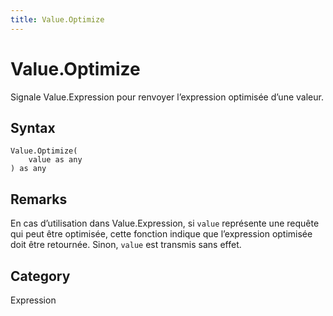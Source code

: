```yaml
---
title: Value.Optimize
---
```


# Value.Optimize


Signale Value.Expression pour renvoyer l’expression optimisée d’une valeur.


## Syntax

```powerquery
Value.Optimize(
    value as any
) as any
```


## Remarks

En cas d’utilisation dans Value.Expression, si <code>value</code> représente une requête qui peut être optimisée, cette fonction indique que l’expression optimisée doit être retournée. Sinon, <code>value</code> est transmis sans effet.



## Category
Expression
